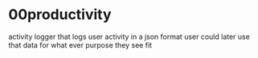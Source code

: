 # 00productivity

activity logger that logs user activity in a json format
user could later use that data for what ever purpose they see fit 
